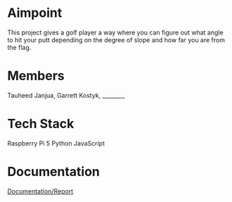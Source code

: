 # Aimpoint
This project gives a golf player a way where you can figure out what angle to hit your putt depending on the degree of slope and how far you are from the flag.

# Members
Tauheed Janjua, Garrett Kostyk, ________

# Tech Stack
Raspberry Pi 5
Python
JavaScript

# Documentation
[Documentation/Report](https://docs.google.com/document/d/1UD9dvnUgoGLj0Sc3J3THTda0bTDEV0687WkBgEN6fZo/edit?usp=sharing)
